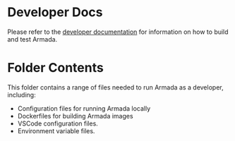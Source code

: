 # Developer Docs

Please refer to the [developer documentation](../docs/developer/README.md) for information on how to build and test Armada.

# Folder Contents

This folder contains a range of files needed to run Armada as a developer, including:

- Configuration files for running Armada locally
- Dockerfiles for building Armada images
- VSCode configuration files.
- Environment variable files.
